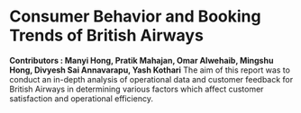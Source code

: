 # Consumer Behavior and Booking Trends of British Airways
**Contributors : Manyi Hong, Pratik Mahajan, Omar Alwehaib, Mingshu Hong, Divyesh Sai Annavarapu, Yash Kothari**
The aim of this report was to conduct an in-depth analysis of operational data and customer feedback for British Airways in determining various factors which affect customer satisfaction and operational efficiency.
